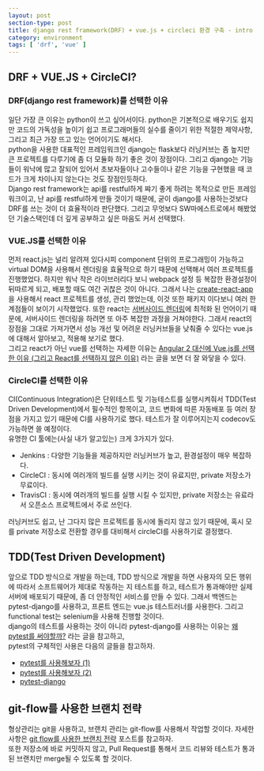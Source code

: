 ```yaml
---
layout: post
section-type: post
title: django rest framework(DRF) + vue.js + circleci 환경 구축 - intro
category: environment
tags: [ 'drf', 'vue' ]
---
```


## DRF + VUE.JS + CircleCI?

### DRF(django rest framework)를 선택한 이유

일단 가장 큰 이유는 python이 쓰고 싶어서이다. python은 기본적으로 배우기도 쉽지만 코드의 가독성을 높이기 쉽고 프로그래머들의 실수를 줄이기 위한 적절한 제약사항, 그리고 최근 가장 뜨고 있는 언어이기도 해서다.  
python을 사용한 대표적인 프레임워크인 django는 flask보다 러닝커브는 좀 높지만 큰 프로젝트를 다루기에 좀 더 모듈화 하기 좋은 것이 장점이다. 그리고 django는 기능들이 워낙에 많고 잘되어 있어서 초보자들이나 고수들이나 같은 기능을 구현했을 때 코드가 크게 차이나지 않는다는 것도 장점인듯하다.  
Django rest framework는 api를 restful하게 쨔기 좋게 하려는 목적으로 만든 프레임워크이고, 난 api를 restful하게 만들 것이기 때문에, 굳이 django를 사용하는것보다 DRF를 쓰는 것이 더 효율적이라 판단했다. 그리고 무엇보다 SW마에스트로에서 해봤었던 기술스택인데 더 깊게 공부하고 싶은 마음도 커서 선택했다.

### VUE.JS를 선택한 이유

먼저 react.js는 널리 알려져 있다시피 component 단위의 프로그래밍이 가능하고 virtual DOM을 사용해서 렌더링을 효율적으로 하기 때문에 선택해서 여러 프로젝트를 진행했었다. 하지만 워낙 작은 라이브러리다 보니 webpack 설정 등 복잡한 환경설정이 뒤따르게 되고, 배포할 때도 여간 귀찮은 것이 아니다. 그래서 나는 [create-react-app](https://github.com/facebookincubator/create-react-app)을 사용해서 react 프로젝트를 생성, 관리 했었는데, 이것 또한 패키지 이다보니 여러 한계점들이 보이기 시작했었다. 또한 react는 [서버사이드 렌더링](https://subicura.com/2016/06/20/server-side-rendering-with-react.html)에 최적화 된 언어이기 때문에, 서버사이드 렌더링을 하려면 또 아주 복잡한 과정을 거쳐야한다. 그래서 react의 장점을 그대로 가져가면서 성능 개선 및 어려운 러닝커브들을 낮춰줄 수 있다는 vue.js에 대해서 알아보고, 적용해 보기로 했다.  
그리고 react가 아닌 vue를 선택하는 자세한 이유는 [Angular 2 대신에 Vue.js를 선택한 이유 (그리고 React를 선택하지 않은 이유)](https://joshua1988.github.io/web-development/translation/why-we-moved-from-angular2-to-vuejs/) 라는 글을 보면 더 잘 와닿을 수 있다.

### CircleCI를 선택한 이유

CI(Continuous Integration)은 단위테스트 및 기능테스트를 실행시켜줘서 TDD(Test Driven Development)에서 필수적인 항목이고, 코드 변화에 따른 자동배포 등 여러 장점을 가지고 있기 때문에 CI를 사용하기로 했다. 테스트가 잘 이루어지는지 codecov도 가능하면 쓸 예정이다.  
유명한 CI 툴에는(사실 내가 알고있는) 크게 3가지가 있다.

 - Jenkins : 다양한 기능들을 제공하지만 러닝커브가 높고, 환경설정이 매우 복잡하다.
 - CircleCI : 동시에 여러개의 빌드를 실행 시키는 것이 유료지만, private 저장소가 무료이다.
 - TravisCI : 동시에 여러개의 빌드를 실행 시킬 수 있지만, private 저장소는 유료라서 오픈소스 프로젝트에서 주로 쓰인다.

러닝커브도 쉽고, 난 그다지 많은 프로젝트를 동시에 돌리지 않고 있기 때문에, 혹시 모를 private 저장소로 전환할 경우를 대비해서 circleCI를 사용하기로 결정했다.

## TDD(Test Driven Development)

앞으로 TDD 방식으로 개발을 하는데, TDD 방식으로 개발을 하면 사용자의 모든 행위에 따라서 소프트웨어가 제대로 작동하는 지 테스트를 하고, 테스트가 통과해야만 실제 서버에 배포되기 때문에, 좀 더 안정적인 서비스를 만들 수 있다. 그래서 백엔드는 pytest-django를 사용하고, 프론트 엔드는 vue.js 테스트러너를 사용한다. 그리고 functional test는 selenium을 사용해 진행할 것이다.  
django의 테스트를 사용하는 것이 아니라 pytest-django를 사용하는 이유는 [왜 pytest를 써야할까?](https://wkdtjsgur100.github.io/why-i-use-pytest/) 라는 글을 참고하고,  
pytest의 구체적인 사용은 다음의 글들을 참고하자.
- [pytest를 사용해보자 (1)](https://wkdtjsgur100.github.io/pytest-description-1/)
- [pytest를 사용해보자 (2)](https://wkdtjsgur100.github.io/pytest-description-2/)
- [pytest-django](https://wkdtjsgur100.github.io/pytest-django-descrption/)

## git-flow를 사용한 브랜치 전략

형상관리는 git을 사용하고, 브랜치 관리는 git-flow를 사용해서 작업할 것이다. 자세한 사항은 [git flow를 사용한 브랜치 전략](https://wkdtjsgur100.github.io/git-flow/) 포스트를 참고하자.  
또한 저장소에 바로 커밋하지 않고, Pull Request를 통해서 코드 리뷰와 테스트가 통과된 브랜치만 merge될 수 있도록 할 것이다.  

